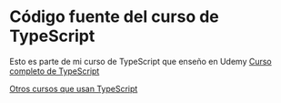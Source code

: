 # Código fuente del curso de TypeScript

Esto es parte de mi curso de TypeScript que enseño en Udemy
[Curso completo de TypeScript](https://fernando-herrera.com/#/search/tu%20completa%20gu%C3%ADa)


[Otros cursos que usan TypeScript](https://fernando-herrera.com/#/search/typescript)
